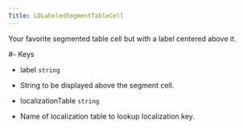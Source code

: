 ```yaml
---
Title: LDLabeledSegmentTableCell
---
```

Your favorite segmented table cell but with a label centered above it.

#- Keys
- label `string`
- String to be displayed above the segment cell.

- localizationTable `string`
- Name of localization table to lookup localization key.
